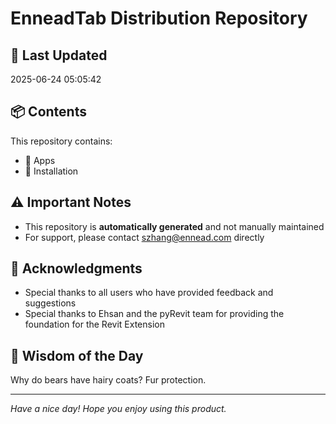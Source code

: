 # EnneadTab Distribution Repository

## 📅 Last Updated
2025-06-24 05:05:42



## 📦 Contents
This repository contains:
- 📂 Apps
- 📂 Installation

## ⚠️ Important Notes
- This repository is **automatically generated** and not manually maintained
- For support, please contact szhang@ennead.com directly

## 🙏 Acknowledgments
- Special thanks to all users who have provided feedback and suggestions
- Special thanks to Ehsan and the pyRevit team for providing the foundation for the Revit Extension

## 💭 Wisdom of the Day
Why do bears have hairy coats? Fur protection.

---
*Have a nice day! Hope you enjoy using this product.*
